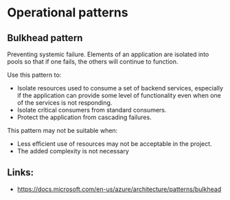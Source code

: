 # Operational patterns

## Bulkhead pattern
Preventing systemic failure. Elements of an application are isolated into pools so that if one fails, the others will continue to function.

Use this pattern to:
- Isolate resources used to consume a set of backend services, especially if the application can provide some level of functionality even when one of the services is not responding.
- Isolate critical consumers from standard consumers.
- Protect the application from cascading failures.

This pattern may not be suitable when:
- Less efficient use of resources may not be acceptable in the project.
- The added complexity is not necessary

## Links:
- https://docs.microsoft.com/en-us/azure/architecture/patterns/bulkhead



